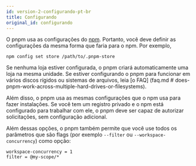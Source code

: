 ```yaml
---
id: version-2-configurando-pt-br
title: Configurando
original_id: configurando
---
```


O pnpm usa as configurações do [npm](https://docs.npmjs.com/misc/config). Portanto, você deve definir as configurações da mesma forma que faria para o npm. Por exemplo,

```
npm config set store /path/to/.pnpm-store
```

Se nenhuma loja estiver configurada, o pnpm criará automaticamente uma loja na mesma unidade.
Se estiver configurando o pnpm para funcionar em vários discos rígidos ou sistemas de arquivos, leia [o FAQ] (faq.md # does-pnpm-work-across-multiple-hard-drives-or-filesystems).

Além disso, o pnpm usa as mesmas configurações que o npm usa para fazer instalações. Se você tem um registro privado e o npm está configurado
para trabalhar com ele, o pnpm deve ser capaz de autorizar solicitações, sem configuração adicional.

Além dessas opções, o pnpm também permite que você use todos os parâmetros que são flags (por exemplo `--filter` ou `--workspace-concurrency`) como opção:
```
workspace-concurrency = 1
filter = @my-scope/*
```